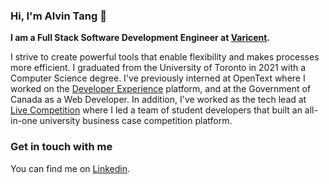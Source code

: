 ### Hi, I'm Alvin Tang 👋

**I am a Full Stack Software Development Engineer at [Varicent](https://www.varicent.com/).**

I strive to create powerful tools that enable flexibility and makes processes more efficient. I graduated from the University of Toronto in 2021 with a Computer Science degree. I've previously interned at OpenText where I worked on the [Developer Experience](https://developer.opentext.com/) platform, and at the Government of Canada as a Web Developer. In addition, I've worked as the tech lead at [Live Competition](https://www.live-competition.org/) where I led a team of student developers that built an all-in-one university business case competition platform.

### Get in touch with me

You can find me on [Linkedin](https://www.linkedin.com/in/alvintangz/).
